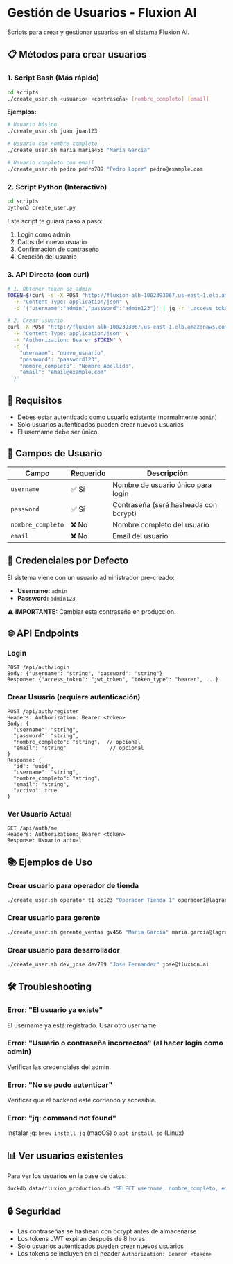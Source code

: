 # Gestión de Usuarios - Fluxion AI

Scripts para crear y gestionar usuarios en el sistema Fluxion AI.

## 📋 Métodos para crear usuarios

### 1. Script Bash (Más rápido)

```bash
cd scripts
./create_user.sh <usuario> <contraseña> [nombre_completo] [email]
```

**Ejemplos:**

```bash
# Usuario básico
./create_user.sh juan juan123

# Usuario con nombre completo
./create_user.sh maria maria456 "Maria Garcia"

# Usuario completo con email
./create_user.sh pedro pedro789 "Pedro Lopez" pedro@example.com
```

### 2. Script Python (Interactivo)

```bash
cd scripts
python3 create_user.py
```

Este script te guiará paso a paso:
1. Login como admin
2. Datos del nuevo usuario
3. Confirmación de contraseña
4. Creación del usuario

### 3. API Directa (con curl)

```bash
# 1. Obtener token de admin
TOKEN=$(curl -s -X POST "http://fluxion-alb-1002393067.us-east-1.elb.amazonaws.com/api/auth/login" \
  -H "Content-Type: application/json" \
  -d '{"username":"admin","password":"admin123"}' | jq -r '.access_token')

# 2. Crear usuario
curl -X POST "http://fluxion-alb-1002393067.us-east-1.elb.amazonaws.com/api/auth/register" \
  -H "Content-Type: application/json" \
  -H "Authorization: Bearer $TOKEN" \
  -d '{
    "username": "nuevo_usuario",
    "password": "password123",
    "nombre_completo": "Nombre Apellido",
    "email": "email@example.com"
  }'
```

## 🔐 Requisitos

- Debes estar autenticado como usuario existente (normalmente `admin`)
- Solo usuarios autenticados pueden crear nuevos usuarios
- El username debe ser único

## 📝 Campos de Usuario

| Campo | Requerido | Descripción |
|-------|-----------|-------------|
| `username` | ✅ Sí | Nombre de usuario único para login |
| `password` | ✅ Sí | Contraseña (será hasheada con bcrypt) |
| `nombre_completo` | ❌ No | Nombre completo del usuario |
| `email` | ❌ No | Email del usuario |

## 🔑 Credenciales por Defecto

El sistema viene con un usuario administrador pre-creado:

- **Username:** `admin`
- **Password:** `admin123`

⚠️ **IMPORTANTE:** Cambiar esta contraseña en producción.

## 🌐 API Endpoints

### Login
```
POST /api/auth/login
Body: {"username": "string", "password": "string"}
Response: {"access_token": "jwt_token", "token_type": "bearer", ...}
```

### Crear Usuario (requiere autenticación)
```
POST /api/auth/register
Headers: Authorization: Bearer <token>
Body: {
  "username": "string",
  "password": "string",
  "nombre_completo": "string",  // opcional
  "email": "string"              // opcional
}
Response: {
  "id": "uuid",
  "username": "string",
  "nombre_completo": "string",
  "email": "string",
  "activo": true
}
```

### Ver Usuario Actual
```
GET /api/auth/me
Headers: Authorization: Bearer <token>
Response: Usuario actual
```

## 📚 Ejemplos de Uso

### Crear usuario para operador de tienda

```bash
./create_user.sh operator_t1 op123 "Operador Tienda 1" operador1@lagranja.com
```

### Crear usuario para gerente

```bash
./create_user.sh gerente_ventas gv456 "Maria Garcia" maria.garcia@lagranja.com
```

### Crear usuario para desarrollador

```bash
./create_user.sh dev_jose dev789 "Jose Fernandez" jose@fluxion.ai
```

## 🛠️ Troubleshooting

### Error: "El usuario ya existe"
El username ya está registrado. Usar otro username.

### Error: "Usuario o contraseña incorrectos" (al hacer login como admin)
Verificar las credenciales del admin.

### Error: "No se pudo autenticar"
Verificar que el backend esté corriendo y accesible.

### Error: "jq: command not found"
Instalar jq: `brew install jq` (macOS) o `apt install jq` (Linux)

## 📊 Ver usuarios existentes

Para ver los usuarios en la base de datos:

```bash
duckdb data/fluxion_production.db "SELECT username, nombre_completo, email, activo FROM usuarios"
```

## 🔒 Seguridad

- Las contraseñas se hashean con bcrypt antes de almacenarse
- Los tokens JWT expiran después de 8 horas
- Solo usuarios autenticados pueden crear nuevos usuarios
- Los tokens se incluyen en el header `Authorization: Bearer <token>`
